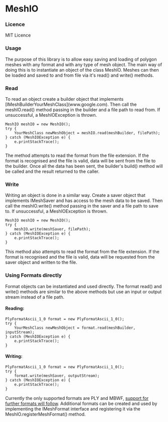 # MeshIO
<h3>Licence</h3>
MIT Licence


<h3>Usage</h3>
The purpose of this library is to allow easy saving and loading of polygon meshes with any format and with any type of mesh object. The main way of doing this is to instantiate an object of the class MeshIO. Meshes can then be loaded and saved to and from file via it's read() and write() methods.


<h3>Read</h3>
To read an object create a builder object that implements [IMeshBuilderYourMeshClass](www.google.com). Then call the meshIO.read() method passing in the builder and a file path to read from. If unsuccessful, a MeshIOException is thrown.

    MeshIO meshIO = new MeshIO();
    try {
        YourMeshClass newMeshObject = meshIO.read(meshBuilder, filePath);
    } catch (MeshIOException e) {
        e.printStackTrace();
    }

The method attempts to read the format from the file extension. If the format is recognised and the file is valid, data will be sent from the file to the builder. Once all the data has been sent, the builder's build() method will be called and the result returned to the caller.


<h3>Write</h3>
Writing an object is done in a similar way. Create a saver object that implements IMeshSaver and has access to the mesh data to be saved. Then call the meshIO.write() method passing in the saver and a file path to save to. If unsuccessful, a MeshIOException is thrown.

    MeshIO meshIO = new MeshIO();
    try {
        meshIO.write(meshSaver, filePath);
    } catch (MeshIOException e) {
        e.printStackTrace();
    }

This method also attempts to read the format from the file extension. If the format is recognised and the file is valid, data will be requested from the saver object and written to the file.


<h3>Using Formats directly</h3>
Format objects can be instantiated and used directly. The format read() and write() methods are similar to the above methods but use an input or output stream instead of a file path.


<h4>Reading:</h4>

    PlyFormatAscii_1_0 format = new PlyFormatAscii_1_0();
    try {
        YourMeshClass newMeshObject = format.read(meshBuilder, inputStream);
    } catch (MeshIOException e) {
        e.printStackTrace();
    }

<h4>Writing:</h4>

    PlyFormatAscii_1_0 format = new PlyFormatAscii_1_0();
    try {
        format.write(meshSaver, outputStream);
    } catch (MeshIOException e) {
        e.printStackTrace();
    }

Currently the only supported formats are PLY and MBWF, [support for further formats will follow](TODO.md). Additional formats can be created and used by implementing the IMeshFormat interface and registering it via the MeshIO.registerMeshFormat() method.
